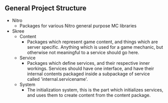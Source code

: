 General Project Structure
-------------------------

* Nitro
  - Packages for various Nitro general purpose MC libraries
* Skree
  - Content
    * Packages which represent game content, and things which are server specific. Anything which is used for a game mechanic, but otherwise not meaningful to a service should go here.
  - Service
    * Packages which define services, and their respective inner workings. Services should have one interface, and have their internal contents packaged inside a subpackage of service called 'internal.servicename'.
  - System
    * The initialization system, this is the part which initializes services, and uses them to create content from the content package.